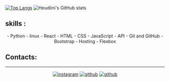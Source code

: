 
[![Top Langs](https://github-readme-stats.vercel.app/api/top-langs/?username=Heudiini&layout=compact&theme=radical)](https://github.com/Heudiini/github-readme-stats)
![Heudiini's GitHub stats](https://github-readme-stats.vercel.app/api?username=Heudiini&theme=radical&show_icons=true)
                                                                                                                         
 
## skills :

<p align="center">
-  Python
-  linux
- React
-  HTML
- CSS
- JavaScript
-  API
- Git and GitHub
- Bootstrap
- Hosting
- Flexbox

</p>

## Contacts:
---
<p align="center">
<a href="https://www.instagram.com/mycodingpara.docs/"><img src="https://img.shields.io/badge/Instagram-E4405F?style=for-the-badge&logo=instagram&logoColor=white" alt="instagram"></a>
<a href="https://github.com/Heudiini"><img src="https://img.shields.io/badge/GitHub-100000?style=for-the-badge&logo=github&logoColor=white" alt="github"></a>
<a href="https://www.linkedin.com/in/HeidiMorsky"><img src="https://img.shields.io/badge/LinkedIn-0077B5?style=for-the-badge&logo=linkedin&logoColor=white" alt="github"></a>
</p>
